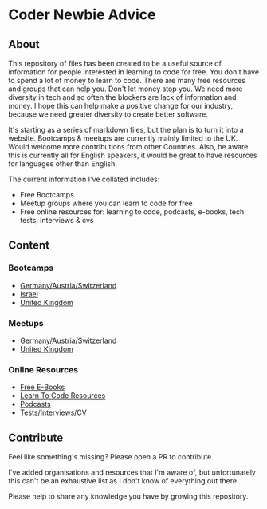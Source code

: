 # Coder Newbie Advice

## About

This repository of files has been created to be a useful source of information for people interested in learning to code for free. 
You don't have to spend a lot of money to learn to code. There are many free resources and groups that can help you. Don't let money stop you. We need more diversity in tech and so often the blockers are lack of information and money. I hope this can help make a positive change for our industry, because we need greater diversity to create better software. 
 
It's starting as a series of markdown files, but the plan is to turn it into a website. Bootcamps & meetups are currently mainly limited to the UK. Would welcome more contributions from other Countries. Also, be aware this is currently all for English speakers, it would be great to have resources for languages other than English.

The current information I've collated includes:
* Free Bootcamps
* Meetup groups where you can learn to code for free
* Free online resources for: learning to code, podcasts, e-books, tech tests, interviews & cvs

## Content

### Bootcamps
* [Germany/Austria/Switzerland](bootcamps/d-a-ch/bootcamps.md)
* [Israel](bootcamps/Israel/bootcamps.md)
* [United Kingdom](bootcamps/uk/bootcamps.md)

### Meetups
* [Germany/Austria/Switzerland](meetups/d-a-ch/meetups.md)
* [United Kingdom](meetups/uk/meetups.md)

### Online Resources
* [Free E-Books](online-resources/free-ebooks.md)
* [Learn To Code Resources](online-resources/learn-to-code-resources.md)
* [Podcasts](online-resources/podcasts.md)
* [Tests/Interviews/CV](online-resources/tech-tests-and-interviews.md)

## Contribute

Feel like something's missing? Please open a PR to contribute. 

I've added organisations and resources that I'm aware of, but unfortunately this can't be an exhaustive list as I don't know of everything out there.

Please help to share any knowledge you have by growing this repository.
